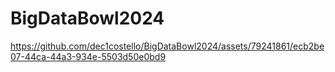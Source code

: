# BigDataBowl2024

https://github.com/dec1costello/BigDataBowl2024/assets/79241861/ecb2be07-44ca-44a3-934e-5503d50e0bd9
